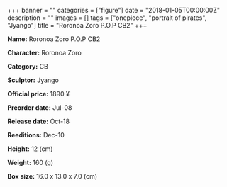 +++
banner = ""
categories = ["figure"]
date = "2018-01-05T00:00:00Z"
description = ""
images = []
tags = ["onepiece", "portrait of pirates", "Jyango"]
title = "Roronoa Zoro P.O.P CB2"
+++

**Name:** Roronoa Zoro P.O.P CB2

**Character:** Roronoa Zoro

**Category:** CB 

**Sculptor:** Jyango

**Official price:** 1890 ¥

**Preorder date:** Jul-08

**Release date:** Oct-18

**Reeditions:** Dec-10

**Height:** 12 (cm)

**Weight:** 160 (g)

**Box size:** 16.0 x 13.0 x 7.0 (cm)




